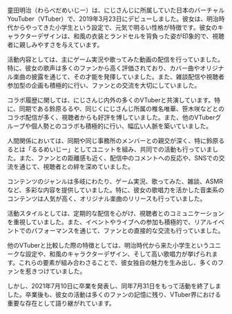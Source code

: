 童田明治（わらべだめいじー）は、にじさんじに所属していた日本のバーチャルYouTuber（VTuber）で、2019年3月23日にデビューしました。彼女は、明治時代からやってきた小学生という設定で、元気で明るい性格が特徴です。彼女のキャラクターデザインは、和風の衣装とランドセルを背負った姿が印象的で、視聴者に親しみやすさを与えています。

活動内容としては、主にゲーム実況や歌ってみた動画の配信を行っていました。特に、彼女の歌声は多くのファンから高く評価されており、カバー曲やオリジナル楽曲の披露を通じて、その才能を発揮していました。また、雑談配信や視聴者参加型の企画も積極的に行い、ファンとの交流を大切にしていました。

コラボ履歴に関しては、にじさんじ内外の多くのVTuberと共演しています。特に、同期である鈴原るるや、同じくにじさんじ所属の椎名唯華、笹木咲などとのコラボ配信が多く、視聴者からも好評を博していました。また、他のVTuberグループや個人勢とのコラボも積極的に行い、幅広い人脈を築いていました。

人間関係においては、同期や同じ事務所のメンバーとの親交が深く、特に鈴原るるとは「るるめいじー」としてユニットを組み、共同での活動も行っていました。また、ファンとの距離感も近く、配信中のコメントへの反応や、SNSでの交流を通じて、視聴者との絆を深めていました。

コンテンツのジャンルは多岐にわたり、ゲーム実況、歌ってみた、雑談、ASMRなど、多彩な内容を提供していました。特に、彼女の歌唱力を活かした音楽系のコンテンツは人気が高く、オリジナル楽曲のリリースも行っていました。

活動スタイルとしては、定期的な配信を心がけ、視聴者とのコミュニケーションを重視していました。また、イベントやライブへの参加も積極的で、リアルイベントでのパフォーマンスを通じて、ファンとの直接的な交流も行っていました。

他のVTuberと比較した際の特徴としては、明治時代から来た小学生というユニークな設定や、和風のキャラクターデザイン、そして高い歌唱力が挙げられます。これらの要素が組み合わさることで、彼女独自の魅力を生み出し、多くのファンを惹きつけていました。

しかし、2021年7月10日に卒業を発表し、同年7月31日をもって活動を終了しました。卒業後も、彼女の活動は多くのファンの記憶に残り、VTuber界における重要な存在として語り継がれています。 